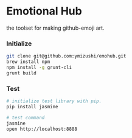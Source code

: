 # Emotional Hub
the toolset for making github-emoji art.

### Initialize
```sh
git clone git@github.com:ymizushi/emohub.git
brew install npm
npm install -g grunt-cli
grunt build
```

### Test
```sh
# initialize test library with pip.
pip install jasmine

# test command
jasmine
open http://localhost:8888
```


